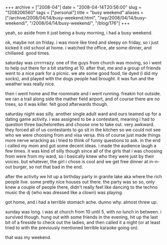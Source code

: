 +++
archive = ["2008-04"]
date = "2008-04-14T20:56:00"
slug = "1208206560"
tags = ["personal"]
title = "busy weekend"
aliases = ["/archive/2008/04/14/busy-weekend.html", "/wp/2008/04/14/busy-weekend/", "/2008/04/14/busy-weekend/", "/blog/176"]
+++

yeah, so aside from it just being a busy morning, i had a busy weekend.

ok, maybe not on friday. i was more like tired and sleepy on friday, so
i just kicked it old school at home. i watched the office, ate some
dinner, and chillaxed. good times.

saturday was crrrrrrazy. one of the guys from church was moving, so i went
to help out there for a bit starting at 10. after that, me and a group of
friends went to a nice park for a picnic. we ate some good food, tie dyed
(i did my socks), and played with the dogs people had brought. it was fun
and the weather was really nice.

then i went home and the roommate and i went running. freakin hot outside.
we ran a trail along side the mather field airport, and of course there
are no trees, so it was killer. felt good afterwards though.

saturday night was silly. another single adult ward and ours teamed up for
a dating game activity. i was assigned to be a contestant, meaning i had
to question three bachelorettes and choose one to take out. very awkward.
they forced all of us contestants to go sit in the kitchen so we could not
see who we were choosing from and visa versa. this of course just made
things more nerve wracking as i tried to think of funny questions to ask.
in the end i called my mom and got some decent ideas. i made the audience
laugh a few times. it was kind of silly though since all of the girls that
i was choosing from were from my ward, so i basically knew who they were
just by their voices. but whatever, the girl i chose is cool and we get
free dinner at in-n-out burger, so not that bad in the end.

after the activity we hit up a birthday party in granite lake aka where
the rich people live. some pretty nice houses out there. the party was so
so, only knew a couple of people there, didn't really feel like dancing to
the techno music the dj (who was dressed like a clown) was playing.

got home, and i had a terrible stomach ache. dunno why. almost threw up.

sunday was long. i was at church from 10 until 5, with no lunch in
between. i survived though. hung out with some friends in the evening, hit
up the last bit of a fireside to check out the ladies, and then called it
a night (or at least tried to with the previously mentioned terrible
karaoke going on).

that was my weekend.

